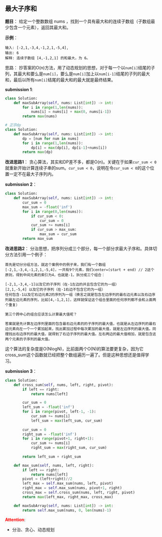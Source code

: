 ## 最大子序和
**题目**：
给定一个整数数组 nums ，找到一个具有最大和的连续子数组（子数组最少包含一个元素），返回其最大和。

**示例**：
```
输入: [-2,1,-3,4,-1,2,1,-5,4],
输出: 6
解释: 连续子数组 [4,-1,2,1] 的和最大，为 6。
```

思路：
抄答案的O(n)方法，用了动态规划的思想，对于每一个以```num[i]```结尾的子列，其最大和要么是```num[i]```，要么是```num[i]```加上以```num[i-1]```结尾的子列的最大和，最后以所有```num[i]```结尾的最大和的最大就是最终结果。

**submission 1**:
```python
class Solution:
    def maxSubArray(self, nums: List[int]) -> int:
        for i in range(1,len(nums)):
            nums[i] = nums[i] + max(0, nums[i-1])
        return max(nums)

# 正宗dp
class Solution:
    def maxSubArray(self, nums: List[int]) -> int:
        dp = [num for num in nums]
        for i in range(1,len(nums)):
            dp[i] = max(dp[i], dp[i-1]+nums[i])
        return max(dp)
```


**改进思路1**：
贪心算法，其实和DP差不多，都是O(n)。关键在于如果```cur_sum < 0```就重新开始计算连续子串的sum。```cur_sum < 0```，说明在令```cur_sum < 0```的这个位置一定不在最大子序列内。


**submission 2**：
```python
class Solution:
    def maxSubArray(self, nums: List[int]) -> int:
        cur_sum = 0
        max_sum = -float('inf')
        for i in range(0,len(nums)):
            if cur_sum < 0:
                cur_sum = 0
            cur_sum += nums[i]
            if cur_sum > max_sum:
                max_sum = cur_sum
        return max_sum
```


**改进思路2**：
分治思想，把序列分成三个部分，每一个部分求最大子序和。具体切分方法引用一个例子：
```
首先是切分分组方法，就这个案例中的例子来，我们有一个数组[-2,1,-3,4,-1,2,1,-5,4]，一共有9个元素，我们center=(start + end) // 2这个原则，得到中间元素的索引为4，也就是-1，拆分成三个组合：

[-2,1,-3,4,-1]以及它的子序列（在-1左边的并且包含它的为一组）
[2,1,-5,4] 以及它的子序列（在-1右边不包含它的为一组）
任何包含-1以及它右边元素2的序列为一组（换言之就是包含左边序列的最右边元素以及右边序列最左边元素的序列，比如[4,-1,2,1]，这样就保证这个组合里面的任何序列都不会和上面两个重复）

第三个跨中心的组合应该怎么计算最大值呢？

答案就是先计算左边序列里面的包含最右边元素的的子序列的最大值，也就是从左边序列的最右边元素向左一个一个累加起来，找出累加过程中每次累加的最大值，就是左边序列的最大值。同理找出右边序列的最大值，就得到了右边子序列的最大值。左右两边的最大值相加，就是包含这两个元素的子序列的最大值。
```
这个算法的复杂度是O(NlogN)，比前面两个O(N)的算法要更复杂，因为它cross_sum这个函数就已经把整个数组遍历一遍了。但是这种思想还是值得学习。

**submission 3**：
```python
class Solution:
    def cross_sum(self, nums, left, right, pivot):
        if left == right:
            return nums[left]

        cur_sum = 0
        left_sum = -float('inf')
        for i in range(pivot, left-1, -1):
            cur_sum += nums[i]
            left_sum = max(left_sum, cur_sum)
        
        cur_sum = 0
        right_sum = -float('inf')
        for i in range(pivot+1, right+1):
            cur_sum += nums[i]
            right_sum = max(right_sum, cur_sum)
        
        return left_sum + right_sum

    def max_sum(self, nums, left, right):
        if left == right:
            return nums[left]
        pivot = (left+right)//2
        left_max = self.max_sum(nums, left, pivot)
        right_max = self.max_sum(nums, pivot+1, right)
        cross_max = self.cross_sum(nums, left, right, pivot)
        return max(left_max, right_max, cross_max)     

    def maxSubArray(self, nums: List[int]) -> int:
        return self.max_sum(nums, 0, len(nums)-1)
```


<font color="#FF0000">**Attention**</font>:

- 分治、贪心、动态规划

